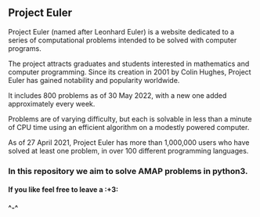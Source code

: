 
## Project Euler

Project Euler (named after Leonhard Euler) is a website dedicated to a series of computational problems intended to be solved with computer programs.

The project attracts graduates and students interested in mathematics and computer programming. Since its creation in 2001 by Colin Hughes, Project Euler has gained notability and popularity worldwide.

It includes 800 problems as of 30 May 2022, with a new one added approximately every week.

Problems are of varying difficulty, but each is solvable in less than a minute of CPU time using an efficient algorithm on a modestly powered computer.

As of 27 April 2021, Project Euler has more than 1,000,000 users who have solved at least one problem, in over 100 different programming languages.

### In this repository we aim to solve AMAP problems in python3.

#### If you like feel free to leave a :+3:
#### ^-^
